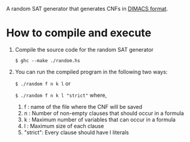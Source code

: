 A random SAT generator that generates CNFs in [DIMACS format](http://www.satcompetition.org/2009/format-benchmarks2009.html).

# How to compile and execute

1. Compile the source code for the random SAT generator

    `$ ghc --make ./random.hs`

2. You can run the compiled program in the following two ways:

    `$ ./random f n k l` or

    `$ ./random f n k l "strict"`   where,

    1. f : name of the file where the CNF will be saved
    2. n : Number of non-empty clauses that should occur in a formula
    3. k : Maximum number of variables that can occur in a formula
    4. l : Maximum size of each clause
    5. "strict": Every clause should have l literals
